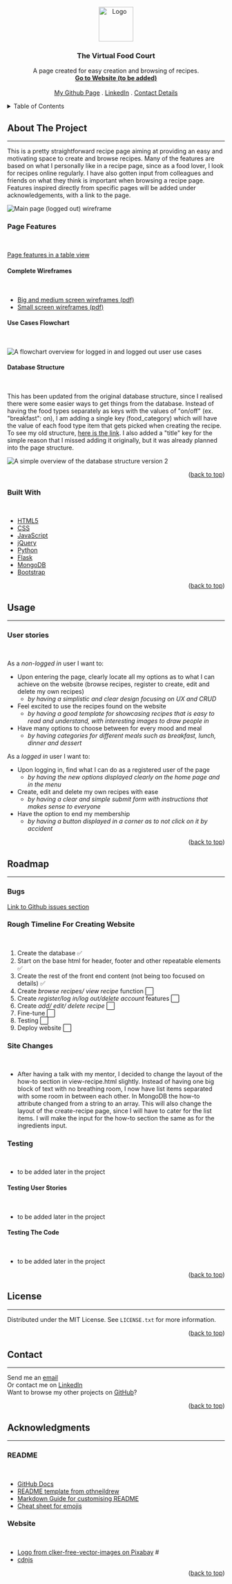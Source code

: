 <!-- PROJECT LOGO -->
<br />
<div align="center">
  <a href="#">
    <img src="static/images/logo.png" alt="Logo" width="80" height="80">
  </a>


<h3 align="center">The Virtual Food Court</h3>

  <p align="center">
    A page created for easy creation and browsing of recipes. 
    <br />
    <a href="#"><strong>Go to Website (to be added)</strong></a>
    <br />
    <br />
    <a href="https://github.com/JuliaByl">My Github Page</a>
    .
    <a href="https://www.linkedin.com/in/julia-bylund-12a027201/">LinkedIn</a>
    .
    <a href="#contact">Contact Details</a>
  </p>
</div>



<!-- TABLE OF CONTENTS -->
<details>
  <summary>Table of Contents</summary>
  <ol>
    <li>
      <a href="#about-the-project">About The Project</a>
      <ul>
        <li>
          <a href="#page-features">Page Features</a>
          <ul>
            <li><a href="#complete-wireframes">Complete Wireframes</a></li>
            <li><a href="#use-cases-flowchart">Use Cases Flowchart</a></li>
            <li><a href="#database-structure">Database Structure</a></li>
          </ul>
        </li>
        <li><a href="#built-with">Built With</a></li>
      </ul>
    </li>
    <li>
        <a href="#usage">Usage</a>
        <ul>
            <li><a href="#user-stories">User Stories</a></li>
        </ul>
    </li>
    <li>
        <a href="#roadmap">Roadmap</a>
        <ul>
            <li><a href="#bugs">Bugs</a></li>
            <li><a href="#rough-timeline-for-creating-website">Rough Timeline For Creating Website</a></li>
            <li><a href="#site-changes">Site Changes</a></li>
            <li>
                <a href="#testing">Testing</a>
                <ul>
                    <li><a href="#testing-user-stories">Testing User Stories</a></li>
                    <li><a href="#testing-the-code">Testing The Code</a></li>
                </ul>
            </li>
        </ul>
    </li>
    <li><a href="#license">License</a></li>
    <li><a href="#contact">Contact</a></li>
    <li>
      <a href="#acknowledgments">Acknowledgments</a>
      <ul>
        <li><a href="#readme">README</a></li>
        <li><a href="#website">Website</a></li>
      </ul>
    </li>
  </ol>
</details>



<!-- ABOUT THE PROJECT -->
## About The Project
<hr>

This is a pretty straightforward recipe page aiming at providing an easy and motivating space to create and browse recipes.
Many of the features are based on what I personally like in a recipe page, since as a food lover, I look for recipes online regularly. I have also gotten input from colleagues and friends on what they think is important when browsing a recipe page.
Features inspired directly from specific pages will be added under acknowledgements, with a link to the page.

![Main page (logged out) wireframe](documentation/for_readme_images/homescreen_logged_out.png)

### Page Features
<br>

[Page features in a table view](https://github.com/JuliaByl/the-virtual-food-court/blob/main/documentation/for_readme_pdf/page_features_table.pdf)

#### Complete Wireframes
<br>

* [Big and medium screen wireframes (pdf)](https://github.com/JuliaByl/the-virtual-food-court/blob/main/documentation/for_readme_pdf/big_screen_wireframes.pdf)
* [Small screen wireframes (pdf)](https://github.com/JuliaByl/the-virtual-food-court/blob/main/documentation/for_readme_pdf/small_screen_wireframes.pdf)

#### Use Cases Flowchart
<br>

![A flowchart overview for logged in and logged out user use cases](documentation/for_readme_images/use_cases.png)

#### Database Structure
<br>

This has been updated from the original database structure, since I realised there were some easier ways to get things from the database. Instead of having the food types separately as keys with the values of "on/off" (ex. "breakfast": on), I am adding a single key (food_category) which will have the value of each food type item that gets picked when creating the recipe. To see my old structure, [here is the link](https://github.com/JuliaByl/the-virtual-food-court/blob/main/documentation/for_readme_images/database_overview_v1.png). I also added a "title" key for the simple reason that I missed adding it originally, but it was already planned into the page structure.
<br>

![A simple overview of the database structure version 2](documentation/for_readme_images/database_overview_v2.png)

<p align="right">(<a href="#top">back to top</a>)</p>



### Built With
<br>

* [HTML5](https://en.wikipedia.org/wiki/HTML5)
* [CSS](https://en.wikipedia.org/wiki/CSS)
* [JavaScript](https://www.javascript.com/)
* [jQuery](https://jquery.com/)
* [Python](https://www.python.org/)
* [Flask](https://flask.palletsprojects.com/en/2.0.x/)
* [MongoDB](https://www.mongodb.com/)
* [Bootstrap](https://getbootstrap.com/)

<p align="right">(<a href="#top">back to top</a>)</p>



<!-- USAGE -->
## Usage
<hr>

### User stories
<br>

As a *non-logged in* user I want to:

* Upon entering the page, clearly locate all my options as to what I can achieve on the website (browse recipes, register to create, edit and delete my own recipes) 
    - *by having a simplistic and clear design focusing on UX and CRUD*
* Feel excited to use the recipes found on the website 
    - *by having a good template for showcasing recipes that is easy to read and understand, with interesting images to draw people in*
* Have many options to choose between for every mood and meal 
    - *by having categories for different meals such as breakfast, lunch, dinner and dessert*

As a *logged in* user I want to:

* Upon logging in, find what I can do as a registered user of the page 
    - *by having the new options displayed clearly on the home page and in the menu*
* Create, edit and delete my own recipes with ease 
    - *by having a clear and simple submit form with instructions that makes sense to everyone*
* Have the option to end my membership 
    - *by having a button displayed in a corner as to not click on it by accident*

<p align="right">(<a href="#top">back to top</a>)</p>



<!-- ROADMAP -->
## Roadmap
<hr>

### Bugs

[Link to Github issues section](https://github.com/JuliaByl/the-virtual-food-court/issues)

### Rough Timeline For Creating Website
<br>
<!--:white_check_mark: to be used when finishing a task-->

1. Create the database :white_check_mark:
2. Start on the base html for header, footer and other repeatable elements :white_check_mark:
3. Create the rest of the front end content (not being too focused on details) :white_check_mark:
4. Create *browse recipes/ view recipe* function :white_large_square:
5. Create *register/log in/log out/delete account* features :white_large_square:	
6. Create *add/ edit/ delete recipe* :white_large_square:		
7. Fine-tune :white_large_square:	
9. Testing :white_large_square:	
10. Deploy website :white_large_square:	

### Site Changes
<br>

* After having a talk with my mentor, I decided to change the layout of the how-to section in view-recipe.html slightly. Instead of having one big block of text with no breathing room, I now have list items separated with some room in between each other.
In MongoDB the how-to attribute changed from a string to an array. This will also change the layout of the create-recipe page, since I will have to cater for the list items. I will make the input for the how-to section the same as for the ingredients input.

### Testing
<br>

* to be added later in the project

#### Testing User Stories
<br>

* to be added later in the project

#### Testing The Code
<br>

* to be added later in the project

<p align="right">(<a href="#top">back to top</a>)</p>



<!-- LICENSE -->
## License
<hr>

Distributed under the MIT License. See `LICENSE.txt` for more information.

<p align="right">(<a href="#top">back to top</a>)</p>



<!-- CONTACT -->
## Contact
<hr>

Send me an [email](mailto:julia.bylund.97@gmail.com)
<br>
Or contact me on [LinkedIn](https://www.linkedin.com/in/julia-bylund-12a027201/)
<br>
Want to browse my other projects on [GitHub](https://github.com/JuliaByl)?

<p align="right">(<a href="#top">back to top</a>)</p>



<!-- ACKNOWLEDGMENTS -->
## Acknowledgments
<hr>

### README
<br>

* [GitHub Docs](https://docs.github.com/en)
* [README template from othneildrew](https://github.com/othneildrew/Best-README-Template)
* [Markdown Guide for customising README](https://www.markdownguide.org/)
* [Cheat sheet for emojis](https://github.com/ikatyang/emoji-cheat-sheet#symbols)

### Website
<br>

* [Logo from clker-free-vector-images on Pixabay](https://pixabay.com/users/clker-free-vector-images-3736/?utm_source=link-attribution&amp;utm_medium=referral&amp;utm_campaign=image&amp;utm_content=40295) #
* [cdnjs](https://cdnjs.com/)



<p align="right">(<a href="#top">back to top</a>)</p>
